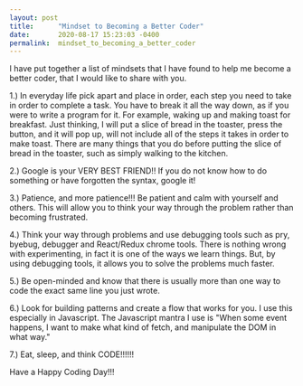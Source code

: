 ```yaml
---
layout: post
title:      "Mindset to Becoming a Better Coder"
date:       2020-08-17 15:23:03 -0400
permalink:  mindset_to_becoming_a_better_coder
---
```




I have put together a list of mindsets that I have found to help me become a better coder, that I would like to share with you.

1.)  In everyday life pick apart and place in order, each step you need to take in order to complete a task.  You have to break it all the way down, as if you were to write a program for it.  For example, waking up and making toast for breakfast.  Just thinking, I will put a slice of bread in the toaster, press the button, and it will pop up, will not include all of the steps it takes in order to make toast.  There are many things that you do before putting the slice of bread in the toaster, such as simply walking to the kitchen.  

2.)  Google is your VERY BEST FRIEND!!  If you do not know how to do something or have forgotten the syntax, google it!

3.)  Patience, and more patience!!!  Be patient and calm with yourself and others.  This will allow you to think your way through the problem rather than becoming frustrated.

4.)  Think your way through problems and use debugging tools such as pry, byebug, debugger and React/Redux chrome tools. There is nothing wrong with experimenting, in fact it is one of the ways we learn things.  But, by using debugging tools, it allows you to solve the problems much faster.

5.)  Be open-minded and know that there is usually more than one way to code the exact same line you just wrote.

6.)  Look for building patterns and create a flow that works for you.  I use this especially in Javascript.  The Javascript mantra I use is "When some event happens, I want to make what kind of fetch, and manipulate the DOM in what way."

7.) Eat, sleep, and think CODE!!!!!!  

Have a Happy Coding Day!!!


